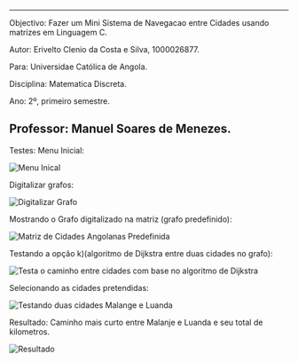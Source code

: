 ----------------------------------------------------------------------------------------------------------------------

Objectivo: Fazer um Mini Sistema de Navegacao entre Cidades usando matrizes em Linguagem C.

Autor: Erivelto Clenio da Costa e Silva, 1000026877.

Para: Universidae Católica de Angola.

Disciplina: Matematica Discreta.

Ano: 2º, primeiro semestre.

Professor: Manuel Soares de Menezes.
-----------------------------------------------------------------------------------------------------------------------

Testes:
Menu Inicial:

![Menu Inical](https://github.com/Otlevire/Mapvelto/assets/125351173/1a38a2da-a58b-4e61-aa9d-46834649a4df)

Digitalizar grafos:

![Digitalizar Grafo](https://github.com/Otlevire/Mapvelto/assets/125351173/083c88f6-836f-4b28-9a61-e5ab659c480e)

Mostrando o Grafo digitalizado na matriz (grafo predefinido):

![Matriz de Cidades Angolanas Predefinida](https://github.com/Otlevire/Mapvelto/assets/125351173/4d0df2b7-a0c3-47f6-b6d4-ea1332a87fb1)

Testando a opção k)(algoritmo de Dijkstra entre duas cidades no grafo):

![Testa o caminho entre cidades com base no algoritmo de Dijkstra](https://github.com/Otlevire/Mapvelto/assets/125351173/2f64457d-538f-4d41-8e88-15f114247489)

Selecionando as cidades pretendidas:

![Testando duas cidades Malange e Luanda](https://github.com/Otlevire/Mapvelto/assets/125351173/164c6f1b-fd97-4ae8-b583-e13d58b2767a)

Resultado: Caminho mais curto entre Malanje e Luanda e seu total de kilometros.

![Resultado](https://github.com/Otlevire/Mapvelto/assets/125351173/9c304867-b248-41ac-ab9c-d1b669d281a3)
